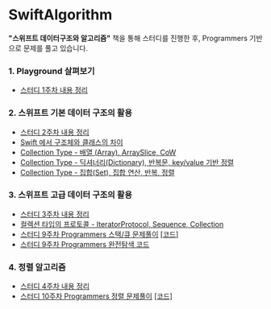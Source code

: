 # SwiftAlgorithm
**"스위프트 데이터구조와 알고리즘"** 책을 통해 스터디를 진행한 후, Programmers 기반으로 문제를 풀고 있습니다.

### 1. Playground 살펴보기
- [스터디 1주차 내용 정리](https://jellysong.tistory.com/79?category=845313)

### 2. 스위프트 기본 데이터 구조의 활용
- [스터디 2주차 내용 정리](https://jellysong.tistory.com/87)
- [Swift 에서 구조체와 클래스의 차이](https://jellysong.tistory.com/88)
- [Collection Type - 배열 (Array), ArraySlice, CoW](https://jellysong.tistory.com/89)
- [Collection Type - 딕셔너리(Dictionary), 반복문, key/value 기반 정렬](https://jellysong.tistory.com/91)
- [Collection Type - 집합(Set), 집합 연산, 반복, 정렬](https://jellysong.tistory.com/92)

### 3. 스위프트 고급 데이터 구조의 활용
- [스터디 3주차 내용 정리](https://jellysong.tistory.com/95?category=845313)
- [컬렉션 타입의 프로토콜 - IteratorProtocol, Sequence, Collection](https://jellysong.tistory.com/94)
- [스터디 9주차 Programmers 스택/큐 문제풀이](https://jellysong.tistory.com/101) [[코드]](https://github.com/songda515/SwiftAlgorithm/tree/main/스택큐)
- [스터디 9주차 Programmers 완전탐색 코드](https://github.com/songda515/SwiftAlgorithm/tree/main/완전탐색)


### 4. 정렬 알고리즘
- [스터디 4주차 내용 정리]()
- [스터디 10주차 Programmers 정렬 문제풀이](https://jellysong.tistory.com/104) [[코드]](https://github.com/songda515/SwiftAlgorithm/tree/main/정렬)
